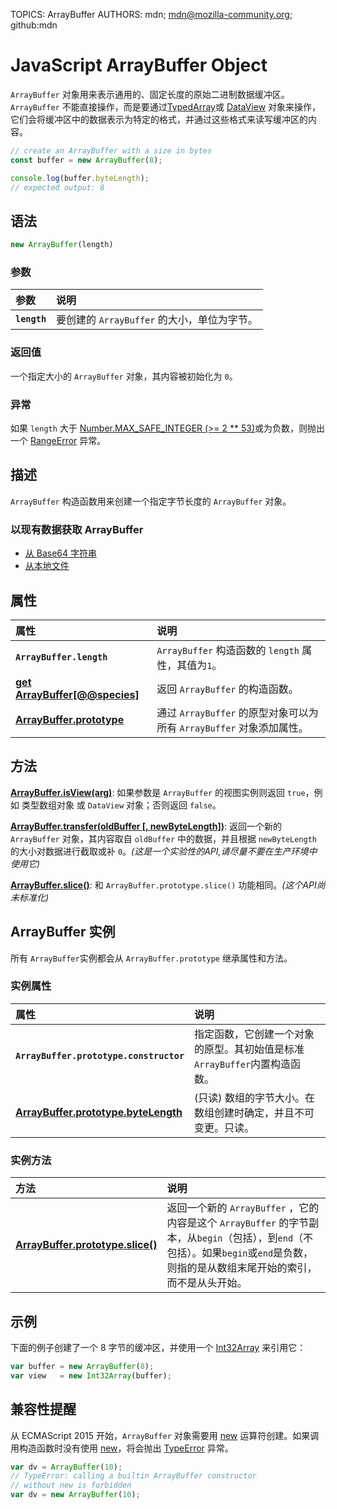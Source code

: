 TOPICS: ArrayBuffer
AUTHORS: mdn; mdn@mozilla-community.org; github:mdn

# JavaScript ArrayBuffer Object

`ArrayBuffer` 对象用来表示通用的、固定长度的原始二进制数据缓冲区。`ArrayBuffer` 不能直接操作，而是要通过[TypedArray](/zh-hans/webfrontend/TypedArray_Object)或 [DataView](/zh-hans/webfrontend/DataView_Object) 对象来操作，它们会将缓冲区中的数据表示为特定的格式，并通过这些格式来读写缓冲区的内容。

```JavaScript
// create an ArrayBuffer with a size in bytes
const buffer = new ArrayBuffer(8);

console.log(buffer.byteLength);
// expected output: 8
```

## 语法

```JavaScript
new ArrayBuffer(length)
```

### 参数

| 参数 | 说明 |
| :-- | :--|
|**`length`**| 要创建的 `ArrayBuffer` 的大小，单位为字节。|

### 返回值

一个指定大小的 `ArrayBuffer` 对象，其内容被初始化为 `0`。

### 异常

如果 `length` 大于 [Number.MAX_SAFE_INTEGER (>= 2 ** 53)](/zh-hans/webfrontend/Number.MAX_SAFE_INTEGER)或为负数，则抛出一个  [RangeError](/zh-hans/webfrontend/RangeError_Object)  异常。

## 描述

`ArrayBuffer` 构造函数用来创建一个指定字节长度的 `ArrayBuffer` 对象。

### 以现有数据获取 ArrayBuffer

- [从 Base64 字符串](/zh-hans/webfrontend/Base64)
- [从本地文件](/zh-hans/webfrontend/FileReader)

## 属性

| 属性 | 说明 |
| :-- | :--|
|**`ArrayBuffer.length`**|`ArrayBuffer` 构造函数的 `length` 属性，其值为`1`。|
|**[get ArrayBuffer[@@species]](/zh-hans/webfrontend/get_ArrayBuffer[@@species])**| 返回 `ArrayBuffer` 的构造函数。|
|**[ArrayBuffer.prototype](/zh-hans/webfrontend/ArrayBuffer.prototype)**|通过 `ArrayBuffer` 的原型对象可以为所有 `ArrayBuffer` 对象添加属性。|

## 方法

**[ArrayBuffer.isView(arg)](/zh-hans/webfrontend/ArrayBuffer.isView)**: 如果参数是 `ArrayBuffer` 的视图实例则返回 `true`，例如 类型数组对象 或 `DataView` 对象；否则返回 `false`。

**[ArrayBuffer.transfer(oldBuffer [, newByteLength])](/zh-hans/webfrontend/ArrayBuffer.transfer)**: 返回一个新的 `ArrayBuffer` 对象，其内容取自 `oldBuffer` 中的数据，并且根据 `newByteLength` 的大小对数据进行截取或补 `0`。*(这是一个实验性的API,请尽量不要在生产环境中使用它)*

**[ArrayBuffer.slice()](/zh-hans/webfrontend/ArrayBuffer.prototype.slice)**:  和 `ArrayBuffer.prototype.slice()` 功能相同。*(这个API尚未标准化)*

## ArrayBuffer 实例

所有 `ArrayBuffer`实例都会从 `ArrayBuffer.prototype` 继承属性和方法。

### 实例属性

| 属性 | 说明 |
| :-- | :--|
|**`ArrayBuffer.prototype.constructor`**| 指定函数，它创建一个对象的原型。其初始值是标准`ArrayBuffer`内置构造函数。|
|**[ArrayBuffer.prototype.byteLength](/zh-hans/webfrontend/ArrayBuffer.prototype.byteLength)**| (只读) 数组的字节大小。在数组创建时确定，并且不可变更。只读。|

### 实例方法

| 方法 | 说明 |
| :-- | :--|
|**[ArrayBuffer.prototype.slice()](/zh-hans/webfrontend/ArrayBuffer.prototype.slice)**|返回一个新的 `ArrayBuffer` ，它的内容是这个 `ArrayBuffer` 的字节副本，从`begin`（包括），到`end`（不包括）。如果`begin`或`end`是负数，则指的是从数组末尾开始的索引，而不是从头开始。|

## 示例

下面的例子创建了一个 8 字节的缓冲区，并使用一个 [Int32Array](/zh-hans/webfrontend/Int32Array_Object) 来引用它：

```JavaScript
var buffer = new ArrayBuffer(8);
var view   = new Int32Array(buffer);
```

## 兼容性提醒

从 ECMAScript 2015 开始，`ArrayBuffer` 对象需要用 [new](/zh-hans/webfrontend/new_operator) 运算符创建。如果调用构造函数时没有使用 [new](/zh-hans/webfrontend/new_operator)，将会抛出 [TypeError](/zh-hans/webfrontend/TypeError_Object)  异常。

```JavaScript
var dv = ArrayBuffer(10);
// TypeError: calling a builtin ArrayBuffer constructor
// without new is forbidden
var dv = new ArrayBuffer(10);
```
